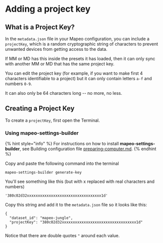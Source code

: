 # Adding a project key

## What is a Project Key?

In the `metadata.json` file in your Mapeo configuration, you can include a `projectKey`, which is a random cryptographic string of characters to prevent unwanted devices from getting access to the data.

If MM or MD has this inside the presets it has loaded, then it can only sync with another MM or MD that has the same project key.&#x20;

You can edit the project key (for example, if you want to make first 4 characters identifiable to a project) but it can only contain letters `a-f` and numbers `0-9`.

It can also only be 64 characters long -- no more, no less.&#x20;

## Creating a Project Key

To create a `projectKey`, first open the Terminal.

### Using mapeo-settings-builder

{% hint style="info" %}
For instructions on how to install **mapeo-settings-builder**, see Building configuration file [preparing-computer.md](building-configuration-file/preparing-computer.md "mention").
{% endhint %}

Copy and paste the following command into the terminal

```
mapeo-settings-builder generate-key
```

You'll see something like this (but with x replaced with real characters and numbers)

```
'380c02d32xxxxxxxxxxxxxxxxxxxxxxxxxxxxxxxxxx1d'
```

Copy this string and add it to the `metadata.json` file so it looks like this:

```
{
  "dataset_id": "mapeo-jungle",
  "projectKey": "380c02d32xxxxxxxxxxxxxxxxxxxxxxxxxxxxxxxxxx1d"
}
```

Notice that there are double quotes `"` around each value.
